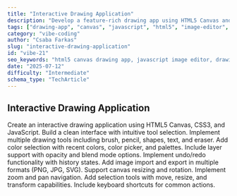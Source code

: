 ```yaml
---
title: "Interactive Drawing Application"
description: "Develop a feature-rich drawing app using HTML5 Canvas and JavaScript. Includes multiple tools, color options, layers, history, image import/export, canvas control, and keyboard shortcuts."
tags: ["drawing-app", "canvas", "javascript", "html5", "image-editor", "graphics", "undo-redo", "export"]
category: "vibe-coding"
author: "Csaba Farkas"
slug: "interactive-drawing-application"
id: "vibe-21"
seo_keywords: "html5 canvas drawing app, javascript image editor, drawing tools with undo redo, layer support drawing app, canvas zoom pan rotate, export drawing as PNG SVG"
date: "2025-07-12"
difficulty: "Intermediate"
schema_type: "TechArticle"
---
```


## Interactive Drawing Application

Create an interactive drawing application using HTML5 Canvas, CSS3, and JavaScript. Build a clean interface with intuitive tool selection. Implement multiple drawing tools including brush, pencil, shapes, text, and eraser. Add color selection with recent colors, color picker, and palettes. Include layer support with opacity and blend mode options. Implement undo/redo functionality with history states. Add image import and export in multiple formats (PNG, JPG, SVG). Support canvas resizing and rotation. Implement zoom and pan navigation. Add selection tools with move, resize, and transform capabilities. Include keyboard shortcuts for common actions.
